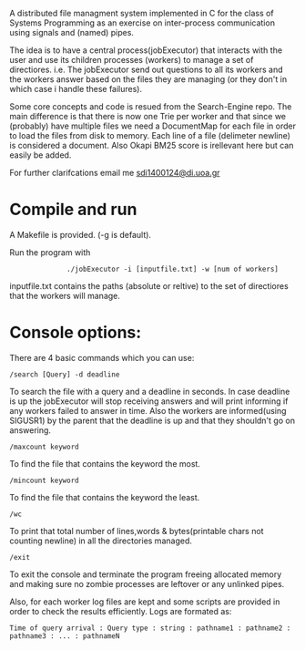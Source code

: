 A distributed file managment system implemented in C for the class of Systems Programming
as an exercise on inter-process communication using signals and (named) pipes.

The idea is to have a central process(jobExecutor) that interacts with the user and use its
children processes (workers) to manage a set of directiores.
i.e. The jobExecutor send out questions to all its workers and the workers answer based on the
files they are managing (or they don't in which case i handle these failures).

Some core concepts and code is resued from the Search-Engine repo. The main difference is that
there is now one Trie per worker and that since we (probably) have multiple files we need a
DocumentMap for each file in order to load the files from disk to memory. Each line of a file
(delimeter newline) is considered a document. Also Okapi BM25 score is irellevant here but can
easily be added.

For further clarifcations email me sdi1400124@di.uoa.gr

# Compile and run
A Makefile is provided. (-g is default).

Run the program with 

                  ./jobExecutor -i [inputfile.txt] -w [num of workers]
inputfile.txt contains the paths (absolute or reltive) to the set of directiores that the workers will manage.

# Console options:

There are 4 basic commands which you can use:
  ```
  /search [Query] -d deadline
  ```
  To search the file with a query and a deadline in seconds.
  In case deadline is up the jobExecutor will stop receiving answers and will print informing if any workers failed to answer in time.
  Also the workers are informed(using SIGUSR1) by the parent that the deadline is up and that they shouldn't go on answering.
  ```
  /maxcount keyword
  ```
  To find the file that contains the keyword the most.
  ```
  /mincount keyword
  ```
  To find the file that contains the keyword the least.
  ```
  /wc
  ```
  To print that total number of lines,words & bytes(printable chars not counting newline) in all the directories managed.
  ```
  /exit
  ```
  To exit the console and terminate the program freeing allocated memory and making sure no zombie processes are leftover
  or any unlinked pipes.

Also, for each worker log files are kept and some scripts are provided in order to check the results efficiently.
Logs are formated as:
```
Time of query arrival : Query type : string : pathname1 : pathname2 : pathname3 : ... : pathnameN
```

